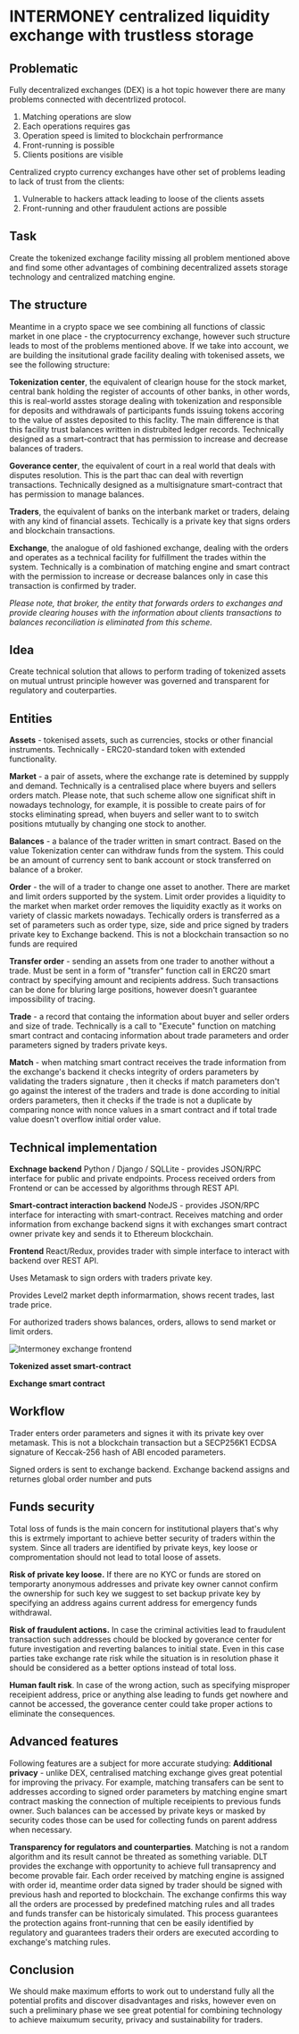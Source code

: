 # INTERMONEY centralized liquidity exchange with trustless storage 

## Problematic
Fully decentralized exchanges (DEX) is a hot topic however there are many problems connected with decentrlized protocol. 
1) Matching operations are slow 
2) Each operations requires gas
3) Operation speed is limited to blockchain perfrormance
4) Front-running is possible 
5) Clients positions are visible

Centralized crypto currency exchanges have other set of problems leading to lack of trust from the clients:
1) Vulnerable to hackers attack leading to loose of the clients assets
2) Front-running and other fraudulent actions are possible 


## Task
Create the tokenized exchange facility missing all problem mentioned above and find some other advantages of combining decentralized assets storage technology and centralized matching engine.

## The structure
Meantime in a crypto space we see combining all functions of classic market in one place - the cryptocurrency exchange, however such structure leads to most of the problems mentioned above. If we take into account, we are building the insitutional grade facility dealing with tokenised assets, we see the following structure:

<b>Tokenization center</b>, the equivalent of clearign house for the stock market, central bank holding the register of accounts of other banks, in other words, this is real-world asstes storage dealing with tokenization and responsible for deposits and withdrawals of participants funds issuing tokens accoring to the value of asstes deposited to this faclity. The main difference is that this facility trust balances written in distrubited ledger records. 
Technically designed as a smart-contract that has permission to increase and decrease balances of traders. 


<b>Goverance center</b>, the equivalent of court in a real world that deals with disputes resolution. This is the part thac can deal with revertign transactions. 
Technically designed as a multisignature smart-contract that has permission to manage balances.


<b>Traders</b>, the equivalent of banks on the interbank market or traders, delaing with any kind of financial assets.
Techically is a private key that signs orders and blockchain transactions. 

<b>Exchange</b>, the analogue of old fashioned exchange, dealing with the orders and operates as a technical facility for fulfillment the trades within the system. 
Technically is a combination of matching engine and smart contract with the permission to increase or decrease balances only in case this transaction is confirmed by trader. 

<i>Please note, that broker, the entity that forwards orders to exchanges and provide clearing houses with the information about clients transactions to balances reconciliation is eliminated from this scheme. </i>

## Idea
Create technical solution that allows to perform trading of tokenized assets on mutual untrust principle however was governed and transparent for regulatory and couterparties.

## Entities 
<b>Assets</b> - tokenised assets, such as currencies, stocks or other financial instruments. Technically - ERC20-standard token with extended functionality. 

<b>Market</b> - a pair of assets, where the exchange rate is detemined by suppply and demand. Technically is a centralised place where buyers and sellers orders match. Please note, that such scheme allow one significat shift in nowadays technology, for example, it is possible to create pairs of for stocks eliminating spread, when buyers and seller want to to switch positions mtutually by changing one stock to another. 

<b>Balances</b> - a balance of the trader written in smart contract. Based on the value Tokenization center can withdraw funds from the system. This could be an amount of currency sent to bank account or stock transferred on balance of a broker.  

<b>Order</b> - the will of a trader to change one asset to another. There are market and limit orders supported by the system. Limit order provides a liquidity to the market when market order removes the liquidity exactly as it works on variety of classic markets nowadays. Techically orders is transferred as a set of parameters such as order type, size, side and price signed by traders private key to Exchange backend. This is not a blockchain transaction so no funds are required  

<b>Transfer order</b> - sending an assets from one trader to another without a trade. Must be sent in a form of "transfer" function call in ERC20 smart contract by specifying amount and recipients address. Such transactions can be done for bluring large positions, however doesn't guarantee impossibility of tracing. 

<b>Trade</b> -  a record that containg the information about buyer and seller orders and size of trade. Technically is a call to "Execute" function on matching smart contract and contacing information about trade parameters and order parameters signed by traders private keys. 

<b>Match</b> - when matching smart contract receives the trade information from the exchange's backend it checks integrity of orders parameters by validating the traders signature , then it checks if match parameters don't go against the interest of the traders and trade is done according to initial orders parameters, then it checks if the trade is not a duplicate by comparing nonce with nonce values in a smart contract and if total trade value doesn't overflow initial order value.  

## Technical implementation
<b>Exchnage backend</b> 
Python / Django / SQLLite - provides JSON/RPC interface for public and private endpoints. Process received orders from Frontend or can be accessed by algorithms through REST API. 

<b>Smart-contract interaction backend</b>
NodeJS - provides JSON/RPC interface for interacting with smart-contract. Receives matching and order information from exchange backend signs it with exchanges smart contract owner  private key and sends it to Ethereum blockchain. 

<b>Frontend</b>
React/Redux, provides trader with simple interface to interact with backend over REST API.

Uses Metamask to sign orders with traders private key.

Provides Level2 market depth informarmation, shows recent trades, last trade price. 

For authorized traders shows balances, orders, allows to send market or limit orders. 

![Intermoney exchange frontend](/images/frontend.jpg?raw=true "Intermoney exchnage Frontend")


<b>Tokenized asset smart-contract</b>


<b>Exchange smart contract</b>

## Workflow 
Trader enters order parameters and signes it with its private key over metamask. This is not a blockchain transaction but a SECP256K1 ECDSA signature of Keccak-256 hash of ABI encoded parameters. 

Signed orders is sent to exchange backend. Exchange backend assigns and returnes global order number and puts 



## Funds security
Total loss of funds is the main concern for institutional players that's why this is extrmely important to achieve better security of traders within the system. Since all traders are identified by private keys, key loose or compromentation should not lead to total loose of assets. 

<b>Risk of private key loose.</b> If there are no KYC or funds are stored on temporarty anonymous addresses and private key owner cannot confirm the ownership for such key we suggest to set backup private key by specifying an address agains current address for emergency funds withdrawal.   

<b>Risk of fraudulent actions.</b> In case the criminal activities lead to fraudulent transaction such addresses chould be blocked by goverance center for future investigation and reverting balances to initial state. Even in this case parties take exchange rate risk while the situation is in resolution phase it should be considered as a better options instead of total loss.  

<b>Human fault risk</b>. In case of the wrong action, such as specifying misproper receipient address, price or anything alse leading to funds get nowhere and cannot be accessed, the goverance center could take proper actions to eliminate the consequences. 


## Advanced features
Following features are a subject for more accurate studying:
<b>Additional privacy</b> - unlike DEX, centralised matching exchange gives great potential for improving the privacy. For example, matching transafers can be sent to addresses according to signed order parameters by matching engine smart contract masking the connection of multiple receipients to previous funds owner. Such balances can be accessed by private keys or masked by security codes those can be used for collecting funds on parent address when necessary.  

<b>Transparency for regulators and counterparties</b>. Matching is not a random algorithm and its result cannot be threated as something variable. DLT provides the exchange with opportunity to achieve full transaprency and become provable fair. Each order received by matching engine is assigned with order id, meantime order data signed by trader should be signed with previous hash and reported to blockchain. The exchange confirms this way all the orders are processed by predefined matching rules and all trades and funds transfer can be historicaly simulated. This process guarantees the protection agains front-running that cen be easily identified by regulatory and guarantees traders their orders are executed according to exchange's matching rules.

## Conclusion 
We should make maximum efforts to work out to understand fully all the potential profits and discover disadvantages and risks, however even on such a preliminary phase we see great potential for combining technology to achieve maixumum security, privacy and sustainability for traders. 

